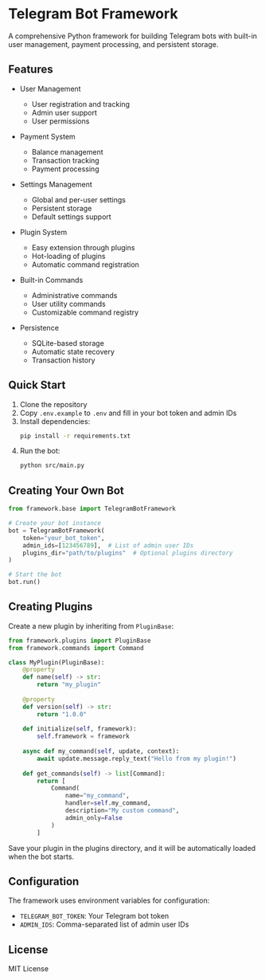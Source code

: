 # Telegram Bot Framework

A comprehensive Python framework for building Telegram bots with built-in user management, payment processing, and persistent storage.

## Features

- User Management
  - User registration and tracking
  - Admin user support
  - User permissions

- Payment System
  - Balance management
  - Transaction tracking
  - Payment processing

- Settings Management
  - Global and per-user settings
  - Persistent storage
  - Default settings support

- Plugin System
  - Easy extension through plugins
  - Hot-loading of plugins
  - Automatic command registration

- Built-in Commands
  - Administrative commands
  - User utility commands
  - Customizable command registry

- Persistence
  - SQLite-based storage
  - Automatic state recovery
  - Transaction history

## Quick Start

1. Clone the repository
2. Copy `.env.example` to `.env` and fill in your bot token and admin IDs
3. Install dependencies:
   ```bash
   pip install -r requirements.txt
   ```
4. Run the bot:
   ```bash
   python src/main.py
   ```

## Creating Your Own Bot

```python
from framework.base import TelegramBotFramework

# Create your bot instance
bot = TelegramBotFramework(
    token="your_bot_token",
    admin_ids=[123456789],  # List of admin user IDs
    plugins_dir="path/to/plugins"  # Optional plugins directory
)

# Start the bot
bot.run()
```

## Creating Plugins

Create a new plugin by inheriting from `PluginBase`:

```python
from framework.plugins import PluginBase
from framework.commands import Command

class MyPlugin(PluginBase):
    @property
    def name(self) -> str:
        return "my_plugin"
    
    @property
    def version(self) -> str:
        return "1.0.0"
    
    def initialize(self, framework):
        self.framework = framework
    
    async def my_command(self, update, context):
        await update.message.reply_text("Hello from my plugin!")
    
    def get_commands(self) -> list[Command]:
        return [
            Command(
                name="my_command",
                handler=self.my_command,
                description="My custom command",
                admin_only=False
            )
        ]
```

Save your plugin in the plugins directory, and it will be automatically loaded when the bot starts.

## Configuration

The framework uses environment variables for configuration:

- `TELEGRAM_BOT_TOKEN`: Your Telegram bot token
- `ADMIN_IDS`: Comma-separated list of admin user IDs

## License

MIT License
